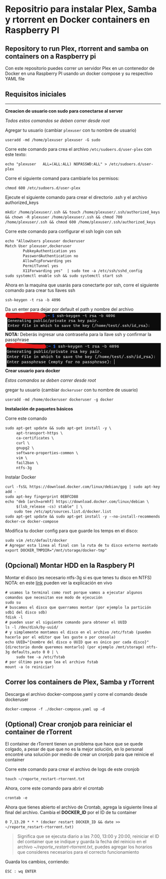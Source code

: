# Repositrio para instalar Plex, Samba y rtorrent en Docker containers en Raspberry PI
 Repository to run Plex, rtorrent and samba on containers on a Raspberry pi
---
Con este repositorio puedes correr un servidor Plex en un contenedor de Docker en una Raspberry PI usando un docker compose y su respectivo YAML file
## Requisitos iniciales
---
**Creacion de usuario con sudo para conectarse al server**

*Todos estos comandos se deben correr desde root*

Agregar tu usuario (cambiar `plexuser` con tu nombre de usuario)
~~~
useradd -md /home/plexuser plexuser -G sudo
~~~
Corre este comando para crea el archivo `/etc/sudoers.d/user-plex` con este texto:
~~~
echo "plexuser   ALL=(ALL:ALL) NOPASSWD:ALL" > /etc/sudoers.d/user-plex 
~~~
Corre el siguiente comand para cambiarle los permisos:
~~~
chmod 600 /etc/sudoers.d/user-plex
~~~
Ejecute el siguiente comando para crear el directorio .ssh y el archivo authorized_keys
~~~
mkdir /home/plexuser/.ssh && touch /home/plexuser/.ssh/authorized_keys && chown -R plexuser /home/plexuser/.ssh && chmod 700 /home/plexuser/.ssh && chmod 600 /home/plexuser/.ssh/authorized_keys
~~~
Corre este comando para configurar el ssh login con ssh
~~~
echo "AllowUsers plexuser dockeruser
Match User plexuser,dockeruser
        PubkeyAuthentication yes
        PasswordAuthentication no
        AllowTcpForwarding yes
        PermitTunnel yes
        X11Forwarding yes"  | sudo tee -a /etc/ssh/sshd_config
sudo systemctl enable ssh && sudo systemctl start ssh
~~~
Ahora en la maquina que usarás para conectarte por ssh, corre el siguiente comando para crear tus llaves ssh
~~~
ssh-keygen -t rsa -b 4096
~~~
Da un enter para dejar por default el path y nombre del archivo
![Imaegn 1](images/image1.png)
**NOTA:** Deberás ingresar una contraseña para la llave ssh y confirmar la passphrase
![Imagen 2](images/image2.png)
**Crear usuario para docker**

*Estos comandos se deben correr desde root*

gregar tu usuario (cambiar `dockeruser` con tu nombre de usuario)
~~~
useradd -md /home/dockeruser dockeruser -g docker
~~~


**Instalación de paquetes básicos**

Corre este comando
~~~
sudo apt-get update && sudo apt-get install -y \
     apt-transport-https \
     ca-certificates \
     curl \
     gnupg2 \
     software-properties-common \
     vim \
     fail2ban \
     ntfs-3g
~~~
Instalar Docker
~~~
curl -fsSL https://download.docker.com/linux/debian/gpg | sudo apt-key add -
sudo apt-key fingerprint 0EBFCD88
echo "deb [arch=armhf] https://download.docker.com/linux/debian \
     $(lsb_release -cs) stable" | \
    sudo tee /etc/apt/sources.list.d/docker.list
sudo apt-get update && sudo apt-get install -y --no-install-recommends docker-ce docker-compose
~~~
Modifica tu docker config para que guarde los temps en el disco:
~~~
sudo vim /etc/default/docker
# Agregar esta linea al final con la ruta de tu disco externo montado
export DOCKER_TMPDIR="/mnt/storage/docker-tmp"
~~~

## (Opcional) Montar HDD en la Raspbery PI
Montar el disco (es necesario ntfs-3g si es que tenes tu disco en NTFS) NOTA: en este [link](https://youtu.be/OYAnrmbpHeQ?t=5543) pueden ver la explicación en vivo
~~~
# usamos la terminal como root porque vamos a ejecutar algunos comandos que necesitan ese modo de ejecución
sudo su
# buscamos el disco que querramos montar (por ejemplo la partición sdb1 del disco sdb)
fdisk -l
# pueden usar el siguiente comando para obtener el UUID
ls -l /dev/disk/by-uuid/
# y simplemente montamos el disco en el archivo /etc/fstab (pueden hacerlo por el editor que les guste o por consola)
echo UUID="{nombre del disco o UUID que es único por cada disco}" {directorio donde queremos montarlo} (por ejemplo /mnt/storage) ntfs-3g defaults,auto 0 0 | \
     sudo tee -a /etc/fstab
# por último para que lea el archivo fstab
mount -a (o reiniciar)
~~~

## Correr los containers de Plex, Samba y rTorrent

Descarga el archivo docker-compose.yaml y corre el comando desde dockeruser
~~~
docker-compose -f ./docker-compose.yaml up -d
~~~

## (Optional) Crear cronjob para reiniciar el container de rTorrent
El container de rTorrent tienen un problema que hace que se quede colgado, a pesar de que que no es la mejor solución, en lo personal encontré una solución por medio de crear un cronjob para que reinicie el container

Corre este comando para crear el archivo de logs de este cronjob
~~~
touch ~/reporte_restart-rtorrent.txt
~~~

Ahora, corre este comando para abrir el crontab
~~~
crontab -e
~~~
Ahora que tienes abierto el archivo de Crontab, agrega la siguiente linea al final del archivo. Cambia el **DOCKER_ID** por el ID de tu container
~~~
0 7,13.20 * * * (docker restart DOCKER_ID && date >> ~/reporte_restart-rtorrent.txt)
~~~

>Significa que se ejecuta diario a las 7:00, 13:00 y 20:00, reiniciar el ID del container que se indique y guarda la fecha del reinicio en el archivo *~/reporte_restart-rtorrent.txt*, puedes agregar los horarios que consideres necesarios para el correcto funcionamiento

Guarda los cambios, corriendo:
~~~
ESC : wq ENTER
~~~
